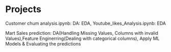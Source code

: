 # Projects
Customer chum analysis.ipynb: DA: EDA, 
Youtube_likes_Analysis.ipynb: EDA 

Mart Sales prediction: DA(Handling Missing Values, Columns with invalid Values),Feature Enginerring(Dealing with categorical columns), Apply ML Models & Evaluating the predictions

